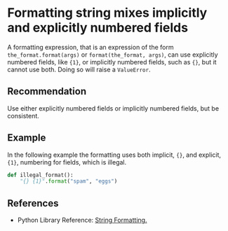 # Formatting string mixes implicitly and explicitly numbered fields
A formatting expression, that is an expression of the form `the_format.format(args)` or `format(the_format, args)`, can use explicitly numbered fields, like `{1}`, or implicitly numbered fields, such as `{}`, but it cannot use both. Doing so will raise a `ValueError`.


## Recommendation
Use either explicitly numbered fields or implicitly numbered fields, but be consistent.


## Example
In the following example the formatting uses both implicit, `{}`, and explicit, `{1}`, numbering for fields, which is illegal.


```python
def illegal_format():
    "{} {1}".format("spam", "eggs")

```

## References
* Python Library Reference: [String Formatting.](https://docs.python.org/2/library/string.html#string-formatting)
